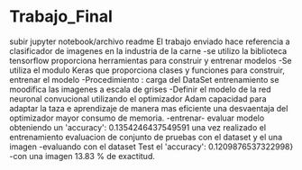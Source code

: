 # Trabajo_Final
subir jupyter notebook/archivo readme
El trabajo enviado hace referencia a clasificador de imagenes en la industria de la carne 
-se utilizo la biblioteca tensorflow proporciona herramientas para construir y entrenar modelos 
-Se utiliza el modulo Keras que proporciona clases y funciones para construir, entrenar el modelo 
-Procedimiento : carga del DataSet entrenamiento  se moodifica las imagenes a escala de grises 
-Definir el modelo de la red neuronal convucional 
utilizando el optimizador Adam  capacidad para adaptar la taza e aprendizaje de manera mas eficiente 
una desvaentaja del optimizador mayor consumo de memoria.
-entrenar- evaluar modelo  obteniendo un 'accuracy': 0.1354246437549591
una vez realizado el entrenamiento  evaluacion de conjunto de pruebas con el dataset y el una imagen 
-evaluando con el dataset Test  el 'accuracy': 0.1209876537322998}
-con una imagen  13.83  % de exactitud.
